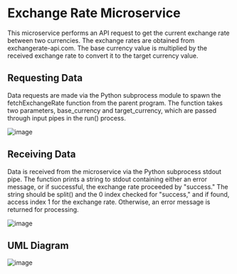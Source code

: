 # Exchange Rate Microservice
This microservice performs an API request to get the current exchange rate between two currencies.
The exchange rates are obtained from exchangerate-api.com. The base currency value is multiplied by
the received exchange rate to convert it to the target currency value.

## Requesting Data
Data requests are made via the Python subprocess module to spawn the fetchExchangeRate function from the
parent program. The function takes two parameters, base_currency and target_currency, which are passed
through input pipes in the run() process. 

![image](https://github.com/demobetav2/361_microservice/assets/122329027/7161c9e1-3858-435b-9e6c-26fdfc268e45)

## Receiving Data
Data is received from the microservice via the Python subprocess stdout pipe. The function prints a string to 
stdout containing either an error message, or if successful, the exchange rate proceeded by "success." The string
should be split() and the 0 index checked for "success," and if found, access index 1 for the exchange rate.
Otherwise, an error message is returned for processing.

![image](https://github.com/demobetav2/361_microservice/assets/122329027/60a530f3-2c44-43fd-901e-a15e187529fc)

## UML Diagram
![image](https://github.com/demobetav2/361_microservice/assets/122329027/03c2214f-0233-411e-a085-017a36e47bdc)
